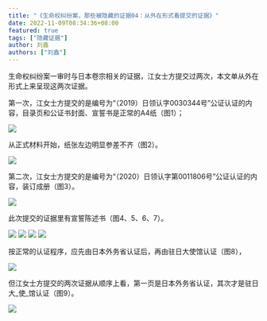 ```yaml
---
title: "《生命权纠纷案，那些被隐藏的证据04：从外在形式看提交的证据》"
date: 2022-11-09T08:34:36+08:00
featured: true
tags: ["隐藏证据"]
author: 刘鑫
authors: ["刘鑫"]
---
```


生命权纠纷案一审时与日本卷宗相关的证据，江女士方提交过两次，本文单从外在形式上来呈现这两次证据。

第一次，江女士方提交的是编号为“（2019）日领认字0030344号”公证认证的内容，目录页和公证书封面、宣誓书是正常的A4纸（图1）；
<!-- ![图1](/img/posts/hidden_evidence04/1_compressed.jpg)  -->
<img src="https://db3pap007files.storage.live.com/y4mU3liJtlkfHLEvStf28HUHsA7HPZJ0W0KmCj5mpoBfreAs9QiKSq58ossk54V_oef6hBk3G4_WMaqO6AvKTAzO3Ah9wsettD_psRt8TpAs_Htya4yZcKwqTZezIt6ZMdgOwBjwDt-L7wI6ZqCFF2S1dNHB3Z_y9OjKCQD0Uvh3vtZp0WGF1RoaJiMgJyXdAvl?width=2764&height=3123&cropmode=none" />

从正式材料开始，纸张左边明显参差不齐（图2）。
<!-- ![图2](/img/posts/hidden_evidence04/2_compressed.jpg)  -->
<img src="https://db3pap007files.storage.live.com/y4m5jGl-OZXwXMJCc-WiV_BKABvVND81cCQ9blw1jTVSk4rNWg0F_ooaP47Vp9Y-PryRiEzWHQE6qz5AV-xz7lwE_MPSAwMwJNvUr3ibcM4FWCPQgykwThtTNmOxoMIHQ1U7J30UFxzDo17OH8UXXv75eWovQA7e0LJ5o_loGu2Xl6DkLG2V4ZYWNgdZg-2nphy?width=768&height=1024&cropmode=none" />


第二次，江女士方提交的是编号为“（2020）日领认字第0011806号”公证认证的内容，装订成册（图3）。
<!-- ![图3](/img/posts/hidden_evidence04/3_compressed.jpg)  -->
<img src="https://db3pap007files.storage.live.com/y4mKeH9uCmBOmwvOvoIjBoxvcx9ZseeFqhswqsI1wHqyzERSzBVHQIU6r6WlHIPjN3CzfoynzAw1mdD54E2pAdrQg7n6ldPk_pIYhu07zRk3GFdV5fxDlGMy7FTDhfPDN7g7zFmCGsEkzOhuvube-kJjmPsgF9PyP_mJGUXIL_84U86BGx0s0j2f-5UcItSwKJ7?width=768&height=1024&cropmode=none" />

此次提交的证据里有宣誓陈述书（图4、5、6、7）。
<!-- ![图4](/img/posts/hidden_evidence04/4_compressed.jpg) 
![图5](/img/posts/hidden_evidence04/5_compressed.jpg) 
![图6](/img/posts/hidden_evidence04/6_compressed.jpg) 
![图7](/img/posts/hidden_evidence04/7_compressed.jpg)  -->
<img src="https://db3pap007files.storage.live.com/y4mN6Mp-cTRQUnH0qFhiCKZH8rikgJUP4iq3xiTrxvUhoczALmJQEzZiG9vhGi5p3RNVnapHrxdFiwAc_Ev3ezHIN3xQPk237DcszqpicSBWoAPxehjBgd5hGaAM-IWosbQdiwm_BNzQOaN8msoMJyoZovKm1-hnwHvmkb9aNUrnAg8BY3CBxkvUtpNCi6YNSY-?width=768&height=1024&cropmode=none" />
<img src="https://db3pap007files.storage.live.com/y4mWSQKW0aV8jia9Rd_8JqtPmgZg9OEVhlAiYC52keGOVZrAgGJLkrSsTzkgTqOZgFD0-XlutmDWZL4k7U5YrSsnuRcGncZ9Zv-t5PCT8k0rrXgG76GORlmnilQVtbYI4O6rnZXzEj34qlrMAWz7YUMBhmRHzMwh8W5gPoVVgyFOT-LMRKWa7gIepy_N3CKvhsC?width=768&height=1024&cropmode=none" />
<img src="https://db3pap007files.storage.live.com/y4m422Go2J3S59W-DSJsrcmbDMpWMalubUvGTyUKopL7RwqAA9CtUH09_xTXcDl_MQvKdlzbkTAzELlENHEFn5skoR3j4rf-vyQs2ON9b_o42x69ivKOIDzz9-LVF5KGn-LYGeS8dYiFd0bqYuw1Wmub5RTcvKBA9GlxmDzRCqhiLd-5dVqTa6FQUetk15mxlxJ?width=768&height=1024&cropmode=none" />
<img src="https://db3pap007files.storage.live.com/y4mejrB411feV1jS9iFHCJY2KnemuVJI3C-awthStoha7HmH7nn0MREK1n9XDz2wzdVi0pu9jofg-H4Fs5AHPto-3DXDjDzeATzB40iJHoHqpzjMyqH3JKzzFkIX7nao00F0Z1CS9B2r4bkl-rN7FjOr3JehiGTANzsoWZQrrQPQpI02KVbC8_lUumMPaK0VeqU?width=768&height=1024&cropmode=none" />

按正常的认证程序，应先由日本外务省认证后，再由驻日大使馆认证（图8），
<!-- ![图8](/img/posts/hidden_evidence04/8_compressed.jpg)  -->
<img src="https://db3pap007files.storage.live.com/y4m3stECVsJQswshBBZLLxPhbCj_wqf6dLhfsvEPpte_AQ-2w0hld5As5vhXcojKW4W40Bz_v-Hb9rumZ21kXOxds5RlFb5-y6Xa6ZluZHammU9ATHzfO8xFsxrTi0hurDA4a5Ge2XHOY_SXO_xfwJ-WyLcOZnMqPp5UxedLx90m-rl5rvQLzwExX91at0wwU7B?width=1024&height=987&cropmode=none" />


但江女士方提交的两次证据从顺序上看，第一页是日本外务省认证，其次才是驻日大_使_馆认证（图9）。
<!-- ![图9](/img/posts/hidden_evidence04/9_compressed.jpg)  -->
<img src="https://db3pap007files.storage.live.com/y4mRAIbytn5W2Oz_7ljiI9MAciUvJzKVjDsRZR62LfBqsnP-Ob2k-M7voswYkvhBsaY8_AGPLl5-Q0c1hxjd3376vkXnyHm6JZONk5FtWljORCynm-tB5Z7MsL1oKttGkioDTcPMR_vPgwsXNtc-yils8kKOeQzEc-DpNYtgZtEpdGiqGJY1lWqe15iE773NFvI?width=836&height=1024&cropmode=none" />